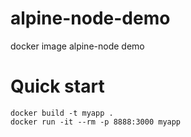 # alpine-node-demo
docker image alpine-node demo

# Quick start
```
docker build -t myapp .
docker run -it --rm -p 8888:3000 myapp
```